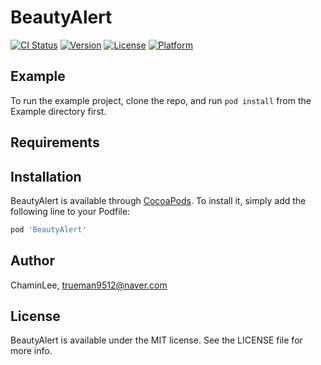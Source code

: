 # BeautyAlert

[![CI Status](https://img.shields.io/travis/ChaminLee/BeautyAlert.svg?style=flat)](https://travis-ci.org/ChaminLee/BeautyAlert)
[![Version](https://img.shields.io/cocoapods/v/BeautyAlert.svg?style=flat)](https://cocoapods.org/pods/BeautyAlert)
[![License](https://img.shields.io/cocoapods/l/BeautyAlert.svg?style=flat)](https://cocoapods.org/pods/BeautyAlert)
[![Platform](https://img.shields.io/cocoapods/p/BeautyAlert.svg?style=flat)](https://cocoapods.org/pods/BeautyAlert)

## Example

To run the example project, clone the repo, and run `pod install` from the Example directory first.

## Requirements

## Installation

BeautyAlert is available through [CocoaPods](https://cocoapods.org). To install
it, simply add the following line to your Podfile:

```ruby
pod 'BeautyAlert'
```

## Author

ChaminLee, trueman9512@naver.com

## License

BeautyAlert is available under the MIT license. See the LICENSE file for more info.
